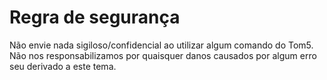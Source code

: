 # Regra de segurança
Não envie nada sigiloso/confidencial ao utilizar algum comando do Tom5.
Não nos responsabilizamos por quaisquer danos causados por algum erro seu derivado a este tema.
